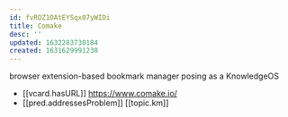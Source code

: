 ```yaml
---
id: fvROZ1OAtEYSqx07yWIDi
title: Comake
desc: ''
updated: 1632283730184
created: 1631629991230
---
```

browser extension-based bookmark manager posing as a KnowledgeOS

- [[vcard.hasURL]] https://www.comake.io/
- [[pred.addressesProblem]] [[topic.km]] 
